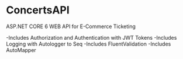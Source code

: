 # ConcertsAPI

ASP.NET CORE 6 WEB API for E-Commerce Ticketing 

-Includes Authorization and Authentication with JWT Tokens
-Includes Logging with Autologger to Seq
-Includes FluentValidation
-Includes AutoMapper

